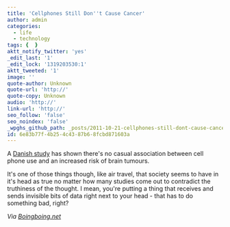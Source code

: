 ```yaml
---
title: 'Cellphones Still Don''t Cause Cancer'
author: admin
categories:
  - life
  - technology
tags: {  }
aktt_notify_twitter: 'yes'
_edit_last: '1'
_edit_lock: '1319203530:1'
aktt_tweeted: '1'
image: ''
quote-author: Unknown
quote-url: 'http://'
quote-copy: Unknown
audio: 'http://'
link-url: 'http://'
seo_follow: 'false'
seo_noindex: 'false'
_wpghs_github_path: _posts/2011-10-21-cellphones-still-dont-cause-cancer.md
id: 6e83b77f-4b25-4c43-87b6-8fcbd871603a
---
```

<p>A <a href="http://www.bmj.com/content/343/bmj.d6387">Danish study</a> has shown there's no casual association between cell phone use and an increased risk of brain tumours.</p>
<p>It's one of those things though, like air travel, that society seems to have in it's head as true no matter how many studies come out to contradict the truthiness of the thought. I mean, you're putting a thing that receives and sends invisible bits of data right next to your head - that has to do something bad, right?</p>
<p><em>Via <a href="http://boingboing.net/2011/10/21/cellphones-still-dont-cause-cancer.html">Boingboing.net</a></em></p>
